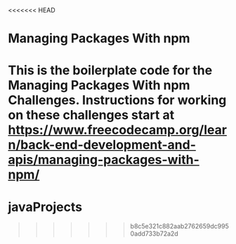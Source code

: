 <<<<<<< HEAD
# Managing Packages With npm

This is the boilerplate code for the Managing Packages With npm Challenges. Instructions for working on these challenges start at https://www.freecodecamp.org/learn/back-end-development-and-apis/managing-packages-with-npm/
=======
# javaProjects
>>>>>>> b8c5e321c882aab2762659dc9950add733b72a2d
